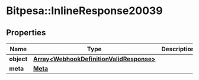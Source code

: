 # Bitpesa::InlineResponse20039

## Properties
Name | Type | Description | Notes
------------ | ------------- | ------------- | -------------
**object** | [**Array&lt;WebhookDefinitionValidResponse&gt;**](WebhookDefinitionValidResponse.md) |  | [optional] 
**meta** | [**Meta**](Meta.md) |  | [optional] 


